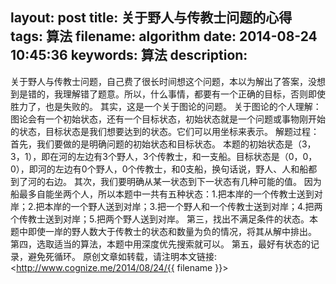 layout: post
title: 关于野人与传教士问题的心得
tags: 算法
filename: algorithm
date: 2014-08-24 10:45:36
keywords: 算法
description:
---
关于野人与传教士问题，自己费了很长时间想这个问题，本以为解出了答案，没想到是错的，我理解错了题意。所以，什么事情，都要有一个正确的目标，否则即使胜力了，也是失败的。
       其实，这是一个关于图论的问题。
       关于图论的个人理解：
        图论会有一个初始状态，还有一个目标状态，初始状态就是一个问题或事物刚开始的状态，目标状态是我们想要达到的状态。它们可以用坐标来表示。
        解题过程：
        首先，我们要做的是明确问题的初始状态和目标状态。
        本题的初始状态是（3，3，1），即在河的左边有3个野人，3个传教士，和一支船。目标状态是（0，0，0），即河的左边有0个野人，0个传教士，和0支船，换句话说，野人、人和船都到了河的右边。
        其次，我们要明确从某一状态到下一状态有几种可能的值。
       因为船最多自能坐两个人，所以本题中一共有五种状态：1.把本岸的一个传教士送到对岸；2.把本岸的一个野人送到对岸；3.把一个野人和一个传教士送到对岸；4.把两个传教士送到对岸；5.把两个野人送到对岸。
        第三，找出不满足条件的状态。本题中即使一岸的野人数大于传教士的状态和数量为负的情况，将其从解中排出。
        第四，选取适当的算法，本题中用深度优先搜索就可以。
        第五，最好有状态的记录，避免死循环。
原创文章如转载，请注明本文链接:<http://www.cognize.me/2014/08/24/{{ filename }}>